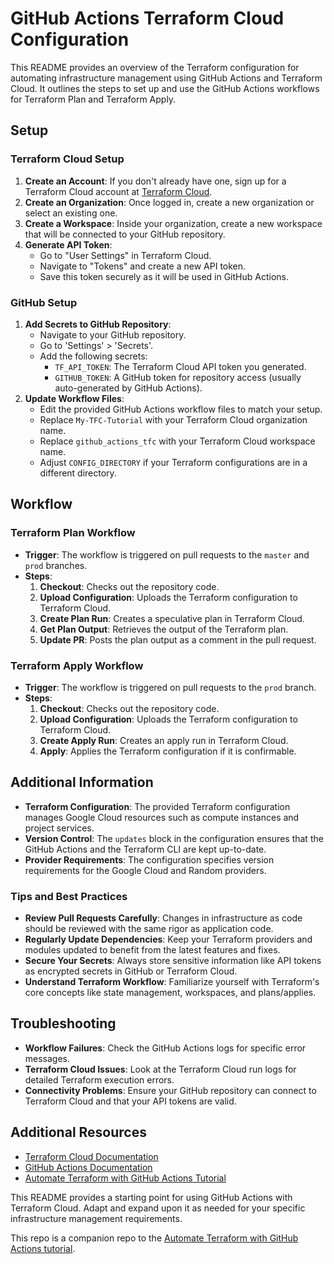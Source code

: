 # GitHub Actions Terraform Cloud Configuration

This README provides an overview of the Terraform configuration for automating infrastructure management using GitHub Actions and Terraform Cloud. It outlines the steps to set up and use the GitHub Actions workflows for Terraform Plan and Terraform Apply.

## Setup

### Terraform Cloud Setup
1. **Create an Account**: If you don't already have one, sign up for a Terraform Cloud account at [Terraform Cloud](https://app.terraform.io/).
2. **Create an Organization**: Once logged in, create a new organization or select an existing one.
3. **Create a Workspace**: Inside your organization, create a new workspace that will be connected to your GitHub repository.
4. **Generate API Token**: 
   - Go to "User Settings" in Terraform Cloud.
   - Navigate to "Tokens" and create a new API token.
   - Save this token securely as it will be used in GitHub Actions.

### GitHub Setup
1. **Add Secrets to GitHub Repository**: 
   - Navigate to your GitHub repository.
   - Go to 'Settings' > 'Secrets'.
   - Add the following secrets:
     - `TF_API_TOKEN`: The Terraform Cloud API token you generated.
     - `GITHUB_TOKEN`: A GitHub token for repository access (usually auto-generated by GitHub Actions).
2. **Update Workflow Files**: 
   - Edit the provided GitHub Actions workflow files to match your setup.
   - Replace `My-TFC-Tutorial` with your Terraform Cloud organization name.
   - Replace `github_actions_tfc` with your Terraform Cloud workspace name.
   - Adjust `CONFIG_DIRECTORY` if your Terraform configurations are in a different directory.

## Workflow

### Terraform Plan Workflow
- **Trigger**: The workflow is triggered on pull requests to the `master` and `prod` branches.
- **Steps**:
  1. **Checkout**: Checks out the repository code.
  2. **Upload Configuration**: Uploads the Terraform configuration to Terraform Cloud.
  3. **Create Plan Run**: Creates a speculative plan in Terraform Cloud.
  4. **Get Plan Output**: Retrieves the output of the Terraform plan.
  5. **Update PR**: Posts the plan output as a comment in the pull request.

### Terraform Apply Workflow
- **Trigger**: The workflow is triggered on pull requests to the `prod` branch.
- **Steps**:
  1. **Checkout**: Checks out the repository code.
  2. **Upload Configuration**: Uploads the Terraform configuration to Terraform Cloud.
  3. **Create Apply Run**: Creates an apply run in Terraform Cloud.
  4. **Apply**: Applies the Terraform configuration if it is confirmable.

## Additional Information
- **Terraform Configuration**: The provided Terraform configuration manages Google Cloud resources such as compute instances and project services.
- **Version Control**: The `updates` block in the configuration ensures that the
GitHub Actions and the Terraform CLI are kept up-to-date.
- **Provider Requirements**: The configuration specifies version requirements for the Google Cloud and Random providers.

### Tips and Best Practices
- **Review Pull Requests Carefully**: Changes in infrastructure as code should be reviewed with the same rigor as application code.
- **Regularly Update Dependencies**: Keep your Terraform providers and modules updated to benefit from the latest features and fixes.
- **Secure Your Secrets**: Always store sensitive information like API tokens as encrypted secrets in GitHub or Terraform Cloud.
- **Understand Terraform Workflow**: Familiarize yourself with Terraform's core concepts like state management, workspaces, and plans/applies.

## Troubleshooting
- **Workflow Failures**: Check the GitHub Actions logs for specific error messages.
- **Terraform Cloud Issues**: Look at the Terraform Cloud run logs for detailed Terraform execution errors.
- **Connectivity Problems**: Ensure your GitHub repository can connect to Terraform Cloud and that your API tokens are valid.

## Additional Resources
- [Terraform Cloud Documentation](https://www.terraform.io/cloud-docs)
- [GitHub Actions Documentation](https://docs.github.com/en/actions)
- [Automate Terraform with GitHub Actions Tutorial](https://developer.hashicorp.com/terraform/tutorials/automation/github-actions)

This README provides a starting point for using GitHub Actions with Terraform Cloud. Adapt and expand upon it as needed for your specific infrastructure management requirements.


This repo is a companion repo to the [Automate Terraform with GitHub Actions tutorial](https://developer.hashicorp.com/terraform/tutorials/automation/github-actions).
